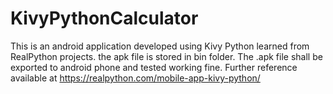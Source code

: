 # KivyPythonCalculator
This is an android application developed using Kivy Python learned from RealPython projects.
the apk file is stored in bin folder. The .apk file shall be exported to android phone and tested working fine. Further reference available at https://realpython.com/mobile-app-kivy-python/

